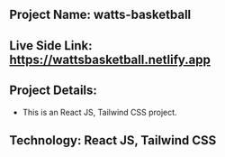 ## Project Name: watts-basketball

## Live Side Link: https://wattsbasketball.netlify.app

## Project Details:
- This is an React JS,  Tailwind CSS project.

## Technology: React JS, Tailwind CSS
